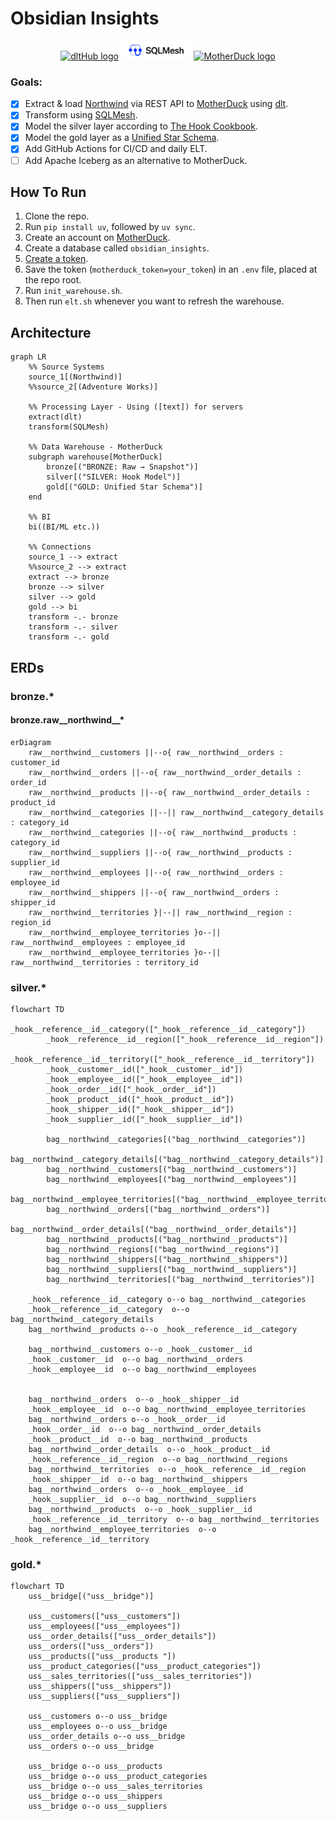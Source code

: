 # Obsidian Insights
<p style="text-align: center; margin: 0;">
    <a href="https://www.dlthub.com"> <img src="https://cdn.sanity.io/images/nsq559ov/production/7f85e56e715b847c5519848b7198db73f793448d-82x25.svg?w=2000&auto=format" alt="dltHub logo" height="30px"></a>
    <a href="https://www.sqlmesh.com"><img src="https://github.com/TobikoData/sqlmesh/blob/main/docs/readme/sqlmesh.png?raw=true" alt="SQLMesh logo" height="30px"></a>
    <a href="https://www.motherduck.com"><img src="https://gist.githubusercontent.com/mattiasthalen/7919bc48c6e0d706bbec96f452f8ea69/raw/f76c2dde8ba0870e0ae52b7eb7f700a40cfda047/motherduck.svg" alt="MotherDuck logo" height="30px"></a>
</p>

### Goals:
- [x] Extract & load [Northwind](https://demodata.grapecity.com/#NorthWind) via REST API to [MotherDuck](https://www.motherduck.com) using [dlt](https://www.dlthub.com).
- [x] Transform using [SQLMesh](https://www.sqlmesh.com).
- [x] Model the silver layer according to [The Hook Cookbook](https://hookcookbook.substack.com/).
- [x] Model the gold layer as a [Unified Star Schema](https://www.amazon.com/Unified-Star-Schema-Resilient-Warehouse/dp/163462887X).
- [x] Add GitHub Actions for CI/CD and daily ELT.
- [ ] Add Apache Iceberg as an alternative to MotherDuck.

## How To Run
1. Clone the repo.
2. Run `pip install uv`, followed by `uv sync`.
4. Create an account on [MotherDuck](https://www.motherduck.com).
5. Create a database called `obsidian_insights`.
6. [Create a token](https://motherduck.com/docs/key-tasks/authenticating-and-connecting-to-motherduck/authenticating-to-motherduck/#authentication-using-an-access-token).
7. Save the token (`motherduck_token=your_token`) in an `.env` file, placed at the repo root.
8. Run `init_warehouse.sh`.
9. Then run `elt.sh` whenever you want to refresh the warehouse.

## Architecture
```mermaid
graph LR
    %% Source Systems
    source_1[(Northwind)]
    %%source_2[(Adventure Works)]
    
    %% Processing Layer - Using ([text]) for servers
    extract(dlt)
    transform(SQLMesh)
    
    %% Data Warehouse - MotherDuck
    subgraph warehouse[MotherDuck]
        bronze[("BRONZE: Raw → Snapshot")]
        silver[("SILVER: Hook Model")]
        gold[("GOLD: Unified Star Schema")]
    end
    
    %% BI
    bi((BI/ML etc.))
    
    %% Connections
    source_1 --> extract
    %%source_2 --> extract
    extract --> bronze
    bronze --> silver
    silver --> gold
    gold --> bi
    transform -.- bronze
    transform -.- silver
    transform -.- gold
```

## ERDs
### bronze.*
#### bronze.raw__northwind__*
```mermaid
erDiagram
    raw__northwind__customers ||--o{ raw__northwind__orders : customer_id
    raw__northwind__orders ||--o{ raw__northwind__order_details : order_id
    raw__northwind__products ||--o{ raw__northwind__order_details : product_id
    raw__northwind__categories ||--|| raw__northwind__category_details : category_id
    raw__northwind__categories ||--o{ raw__northwind__products : category_id
    raw__northwind__suppliers ||--o{ raw__northwind__products : supplier_id
    raw__northwind__employees ||--o{ raw__northwind__orders : employee_id
    raw__northwind__shippers ||--o{ raw__northwind__orders : shipper_id
    raw__northwind__territories }|--|| raw__northwind__region : region_id
    raw__northwind__employee_territories }o--|| raw__northwind__employees : employee_id
    raw__northwind__employee_territories }o--|| raw__northwind__territories : territory_id
```

### silver.*
```mermaid
flowchart TD
        _hook__reference__id__category(["_hook__reference__id__category"])
        _hook__reference__id__region(["_hook__reference__id__region"])
        _hook__reference__id__territory(["_hook__reference__id__territory"])
        _hook__customer__id(["_hook__customer__id"])
        _hook__employee__id(["_hook__employee__id"])
        _hook__order__id(["_hook__order__id"])
        _hook__product__id(["_hook__product__id"])
        _hook__shipper__id(["_hook__shipper__id"])
        _hook__supplier__id(["_hook__supplier__id"])
 
        bag__northwind__categories[("bag__northwind__categories")]
        bag__northwind__category_details[("bag__northwind__category_details")]
        bag__northwind__customers[("bag__northwind__customers")]
        bag__northwind__employees[("bag__northwind__employees")]
        bag__northwind__employee_territories[("bag__northwind__employee_territories")]
        bag__northwind__orders[("bag__northwind__orders")]
        bag__northwind__order_details[("bag__northwind__order_details")]
        bag__northwind__products[("bag__northwind__products")]
        bag__northwind__regions[("bag__northwind__regions")]
        bag__northwind__shippers[("bag__northwind__shippers")]
        bag__northwind__suppliers[("bag__northwind__suppliers")]
        bag__northwind__territories[("bag__northwind__territories")]

    _hook__reference__id__category o--o bag__northwind__categories
    _hook__reference__id__category  o--o bag__northwind__category_details
    bag__northwind__products o--o _hook__reference__id__category

    bag__northwind__customers o--o _hook__customer__id
    _hook__customer__id  o--o bag__northwind__orders
    _hook__employee__id  o--o bag__northwind__employees

    
    bag__northwind__orders  o--o _hook__shipper__id
    _hook__employee__id  o--o bag__northwind__employee_territories
    bag__northwind__orders o--o _hook__order__id
    _hook__order__id  o--o bag__northwind__order_details
    _hook__product__id  o--o bag__northwind__products
    bag__northwind__order_details  o--o _hook__product__id
    _hook__reference__id__region  o--o bag__northwind__regions
    bag__northwind__territories  o--o _hook__reference__id__region
    _hook__shipper__id  o--o bag__northwind__shippers
    bag__northwind__orders  o--o _hook__employee__id
    _hook__supplier__id  o--o bag__northwind__suppliers
    bag__northwind__products  o--o _hook__supplier__id
    _hook__reference__id__territory  o--o bag__northwind__territories
    bag__northwind__employee_territories  o--o _hook__reference__id__territory

```

### gold.*
```mermaid
flowchart TD
    uss__bridge[("uss__bridge")]

    uss__customers(["uss__customers"])
    uss__employees(["uss__employees"])
    uss__order_details(["uss__order_details"])
    uss__orders(["uss__orders"])
    uss__products(["uss__products "])
    uss__product_categories(["uss__product_categories"])
    uss__sales_territories(["uss__sales_territories"])
    uss__shippers(["uss__shippers"])
    uss__suppliers(["uss__suppliers"])

    uss__customers o--o uss__bridge
    uss__employees o--o uss__bridge
    uss__order_details o--o uss__bridge
    uss__orders o--o uss__bridge

    uss__bridge o--o uss__products 
    uss__bridge o--o uss__product_categories
    uss__bridge o--o uss__sales_territories
    uss__bridge o--o uss__shippers
    uss__bridge o--o uss__suppliers
```
